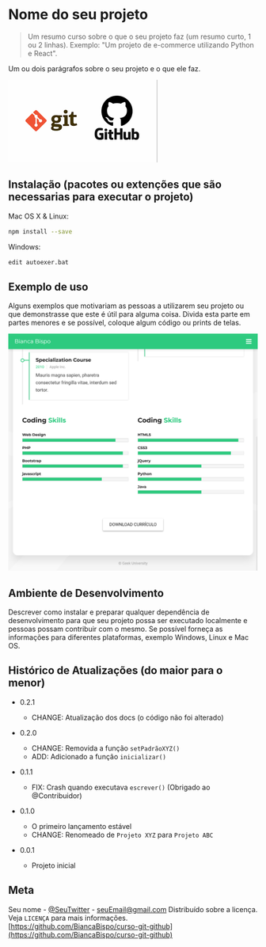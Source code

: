 # Nome do seu projeto
> Um resumo curso sobre o que o seu projeto faz (um resumo curto, 1 ou 2 linhas). Exemplo: "Um projeto de e-commerce utilizando Python e React".  

Um ou dois parágrafos sobre o seu projeto e o que ele faz.

![](curso.png "Em seguida uma imagem do meu projeto. Bem legal")

## Instalação (pacotes ou extenções que são necessarias para executar o projeto)

Mac OS X & Linux:

```sh
npm install --save
```

Windows:
```sh
edit autoexer.bat
```

## Exemplo de uso

Alguns exemplos que motivariam as pessoas a utilizarem seu projeto ou que demonstrasse que este é útil para alguma coisa. Divida esta parte em partes menores e se possível, coloque algum código ou prints de telas.

![](tela_exemplo_02.png "Em seguida uma imagem do meu projeto. Bem legal")

## Ambiente de Desenvolvimento

Descrever como instalar e preparar qualquer dependência de desenvolvimento para que seu projeto possa ser executado localmente e pessoas possam contribuir com o mesmo. Se possível forneça as informações para diferentes plataformas, exemplo Windows, Linux e Mac OS.

## Histórico de Atualizações (do maior para o menor)

* 0.2.1
    * CHANGE: Atualização dos docs (o código não foi alterado)

* 0.2.0
    * CHANGE: Removida a função `setPadrãoXYZ()`
    * ADD: Adicionado a função `inicializar()`

* 0.1.1
    * FIX: Crash quando executava `escrever()` (Obrigado ao @Contribuidor)

* 0.1.0
    * O primeiro lançamento estável
    * CHANGE: Renomeado de `Projeto XYZ` para `Projeto ABC`

* 0.0.1
    * Projeto inicial

## Meta

Seu nome - [@SeuTwitter](https://twitter.com/seuTwitter) - seuEmail@gmail.com
Distribuído sobre a licença. Veja `LICENÇA` para mais informações.
[https://github.com/BiancaBispo/curso-git-github](https://github.com/BiancaBispo/curso-git-github)